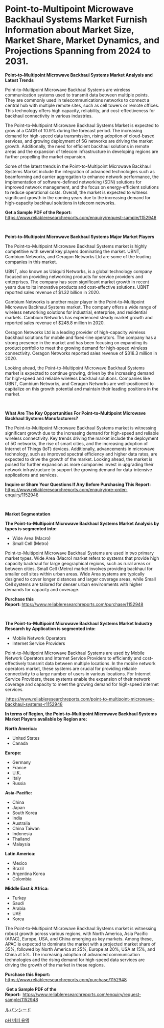 <p><h1>Point-to-Multipoint Microwave Backhaul Systems Market Furnish Information about Market Size, Market Share, Market Dynamics, and Projections Spanning from 2024 to 2031.</h1></p><p><strong>Point-to-Multipoint Microwave Backhaul Systems Market Analysis and Latest Trends</strong></p>
<p><p>Point-to-Multipoint Microwave Backhaul Systems are wireless communication systems used to transmit data between multiple points. They are commonly used in telecommunications networks to connect a central hub with multiple remote sites, such as cell towers or remote offices. This technology offers high capacity, reliability, and cost-effectiveness for backhaul connectivity in various industries.</p><p>The Point-to-Multipoint Microwave Backhaul Systems Market is expected to grow at a CAGR of 10.9% during the forecast period. The increasing demand for high-speed data transmission, rising adoption of cloud-based services, and growing deployment of 5G networks are driving the market growth. Additionally, the need for efficient backhaul solutions in remote areas and the expansion of telecom infrastructure in developing regions are further propelling the market expansion.</p><p>Some of the latest trends in the Point-to-Multipoint Microwave Backhaul Systems Market include the integration of advanced technologies such as beamforming and carrier aggregation to enhance network performance, the implementation of software-defined networking (SDN) solutions for improved network management, and the focus on energy-efficient solutions to reduce operational costs. Overall, the market is expected to witness significant growth in the coming years due to the increasing demand for high-capacity backhaul solutions in telecom networks.</p></p>
<p><strong>Get a Sample PDF of the Report:&nbsp;</strong> <a href="https://www.reliableresearchreports.com/enquiry/request-sample/1152948">https://www.reliableresearchreports.com/enquiry/request-sample/1152948</a></p>
<p>&nbsp;</p>
<p><strong>Point-to-Multipoint Microwave Backhaul Systems Major Market Players</strong></p>
<p><p>The Point-to-Multipoint Microwave Backhaul Systems market is highly competitive with several key players dominating the market. UBNT, Cambium Networks, and Ceragon Networks Ltd are some of the leading companies in this market.</p><p>UBNT, also known as Ubiquiti Networks, is a global technology company focused on providing networking products for service providers and enterprises. The company has seen significant market growth in recent years due to its innovative products and cost-effective solutions. UBNT reported sales revenue of $1.32 billion in 2020.</p><p>Cambium Networks is another major player in the Point-to-Multipoint Microwave Backhaul Systems market. The company offers a wide range of wireless networking solutions for industrial, enterprise, and residential markets. Cambium Networks has experienced steady market growth and reported sales revenue of $248.8 million in 2020.</p><p>Ceragon Networks Ltd is a leading provider of high-capacity wireless backhaul solutions for mobile and fixed-line operators. The company has a strong presence in the market and has been focusing on expanding its product portfolio to meet the growing demand for high-speed wireless connectivity. Ceragon Networks reported sales revenue of $318.3 million in 2020.</p><p>Looking ahead, the Point-to-Multipoint Microwave Backhaul Systems market is expected to continue growing, driven by the increasing demand for high-speed and reliable wireless backhaul solutions. Companies like UBNT, Cambium Networks, and Ceragon Networks are well-positioned to capitalize on this growth potential and maintain their leading positions in the market.</p></p>
<p>&nbsp;</p>
<p><strong>What Are The Key Opportunities For Point-to-Multipoint Microwave Backhaul Systems Manufacturers?</strong></p>
<p><p>The Point-to-Multipoint Microwave Backhaul Systems market is witnessing significant growth due to the increasing demand for high-speed and reliable wireless connectivity. Key trends driving the market include the deployment of 5G networks, the rise of smart cities, and the increasing adoption of Internet of Things (IoT) devices. Additionally, advancements in microwave technology, such as improved spectral efficiency and higher data rates, are expected to drive the growth of the market. Looking ahead, the market is poised for further expansion as more companies invest in upgrading their network infrastructure to support the growing demand for data-intensive applications and services.</p></p>
<p><strong>Inquire or Share Your Questions If Any Before Purchasing This Report:</strong> <a href="https://www.reliableresearchreports.com/enquiry/pre-order-enquiry/1152948">https://www.reliableresearchreports.com/enquiry/pre-order-enquiry/1152948</a></p>
<p>&nbsp;</p>
<p><strong>Market Segmentation</strong></p>
<p><strong>The Point-to-Multipoint Microwave Backhaul Systems Market Analysis by types is segmented into:</strong></p>
<p><ul><li>Wide Area (Macro)</li><li>Small Cell (Metro)</li></ul></p>
<p><p>Point-to-Multipoint Microwave Backhaul Systems are used in two primary market types. Wide Area (Macro) market refers to systems that provide high capacity backhaul for large geographical regions, such as rural areas or between cities. Small Cell (Metro) market involves providing backhaul for smaller cell sites within urban areas. Wide Area systems are typically designed to cover longer distances and larger coverage areas, while Small Cell systems are tailored for denser urban environments with higher demands for capacity and coverage.</p></p>
<p><strong>Purchase this Report:&nbsp;</strong><a href="https://www.reliableresearchreports.com/purchase/1152948">https://www.reliableresearchreports.com/purchase/1152948</a></p>
<p>&nbsp;</p>
<p><strong>The Point-to-Multipoint Microwave Backhaul Systems Market Industry Research by Application is segmented into:</strong></p>
<p><ul><li>Mobile Network Operators</li><li>Internet Service Providers</li></ul></p>
<p><p>Point-to-Multipoint Microwave Backhaul Systems are used by Mobile Network Operators and Internet Service Providers to efficiently and cost-effectively transmit data between multiple locations. In the mobile network operators market, these systems are crucial for providing reliable connectivity to a large number of users in various locations. For Internet Service Providers, these systems enable the expansion of their network coverage and capacity to meet the growing demand for high-speed internet services.</p></p>
<p><a href="https://www.reliableresearchreports.com/point-to-multipoint-microwave-backhaul-systems-r1152948">&nbsp;https://www.reliableresearchreports.com/point-to-multipoint-microwave-backhaul-systems-r1152948</a></p>
<p><strong>In terms of Region, the Point-to-Multipoint Microwave Backhaul Systems Market Players available by Region are:</strong></p>
<p>
    <p> <strong> North America: </strong>
        <ul>
            <li>United States</li>
            <li>Canada</li>
        </ul>
        </p> 
    <p> <strong> Europe: </strong>
        <ul>
            <li>Germany</li>
            <li>France</li>
            <li>U.K.</li>
            <li>Italy</li>
            <li>Russia</li>
        </ul>
        </p> 
    <p> <strong> Asia-Pacific: </strong>
        <ul>
            <li>China</li>
            <li>Japan</li>
            <li>South Korea</li>
            <li>India</li>
            <li>Australia</li>
            <li>China Taiwan</li>
            <li>Indonesia</li>
            <li>Thailand</li>
            <li>Malaysia</li>
        </ul>
        </p> 
    <p> <strong> Latin America: </strong>
        <ul>
            <li>Mexico</li>
            <li>Brazil</li>
            <li>Argentina Korea</li>
            <li>Colombia</li>
        </ul>
        </p> 
    <p> <strong> Middle East & Africa: </strong>
        <ul>
            <li>Turkey</li>
            <li>Saudi</li>
            <li>Arabia</li>
            <li>UAE</li>
            <li>Korea</li>
        </ul>
    </p>
    </p>
<p><p>The Point-to-Multipoint Microwave Backhaul Systems market is witnessing robust growth across various regions, with North America, Asia Pacific (APAC), Europe, USA, and China emerging as key markets. Among these, APAC is expected to dominate the market with a projected market share of 35%, followed by North America at 25%, Europe at 20%, USA at 15%, and China at 5%. The increasing adoption of advanced communication technologies and the rising demand for high-speed data services are driving the growth of the market in these regions.</p></p>
<p><strong>Purchase this Report: </strong><a href="https://www.reliableresearchreports.com/purchase/1152948">https://www.reliableresearchreports.com/purchase/1152948</a></p>
<p>&nbsp;<strong>Get a Sample PDF of the Report:&nbsp;&nbsp;</strong><a href="https://www.reliableresearchreports.com/enquiry/request-sample/1152948">https://www.reliableresearchreports.com/enquiry/request-sample/1152948</a></p>
<p><strong></strong></p>
<p><p><a href="https://github.com/ppmazlotr77499/Market-Research-Report-List-1/blob/main/736850320411.md">ルパンシード</a></p><p><a href="https://medium.com/@cierrahayes1930/ph-%EB%B2%84%ED%8D%BC-%EC%86%94%EB%A3%A8%EC%85%98-%EC%8B%9C%EC%9E%A5-%EC%9D%B8%EC%82%AC%EC%9D%B4%ED%8A%B8-%EC%8B%9C%EC%9E%A5-%EB%8F%99%ED%96%A5-%EC%84%B1%EC%9E%A5-2024%EB%85%84%EB%B6%80%ED%84%B0-2031%EB%85%84%EA%B9%8C%EC%A7%80-%EC%98%88%EC%B8%A1%EB%90%9C-%EA%B2%83-ba9811e670b6">pH 버퍼 용액</a></p></p>